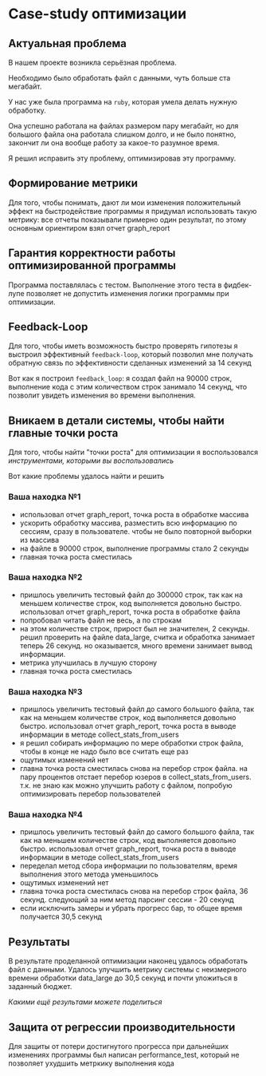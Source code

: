 # Case-study оптимизации

## Актуальная проблема
В нашем проекте возникла серьёзная проблема.

Необходимо было обработать файл с данными, чуть больше ста мегабайт.

У нас уже была программа на `ruby`, которая умела делать нужную обработку.

Она успешно работала на файлах размером пару мегабайт, но для большого файла она работала слишком долго, и не было понятно, закончит ли она вообще работу за какое-то разумное время.

Я решил исправить эту проблему, оптимизировав эту программу.

## Формирование метрики
Для того, чтобы понимать, дают ли мои изменения положительный эффект на быстродействие программы я придумал использовать такую метрику:
все отчеты показывали примерно один результат, по этому основным ориентиром взял отчет graph_report

## Гарантия корректности работы оптимизированной программы
Программа поставлялась с тестом. Выполнение этого теста в фидбек-лупе позволяет не допустить изменения логики программы при оптимизации.

## Feedback-Loop
Для того, чтобы иметь возможность быстро проверять гипотезы я выстроил эффективный `feedback-loop`, который позволил мне получать обратную связь по эффективности сделанных изменений за 14 секунд

Вот как я построил `feedback_loop`: я создал файл на 90000 строк, выполнение кода с этим количеством строк занимало 14 секунд, что позволит увидеть изменения во времени выполнения.

## Вникаем в детали системы, чтобы найти главные точки роста
Для того, чтобы найти "точки роста" для оптимизации я воспользовался *инструментами, которыми вы воспользовались*

Вот какие проблемы удалось найти и решить

### Ваша находка №1
- использовал отчет graph_report, точка роста в обработке массива
- ускорить обработку массива, разместить всю информацию по сессиям, сразу в пользователе. чтобы не было повторной выборки из массива
- на файле в 90000 строк, выполнение программы стало 2 секунды
- главная точка роста сместилась

### Ваша находка №2
- пришлось увеличить тестовый файл до 300000 строк, так как на меньшем количестве строк, код выполняется довольно быстро. использовал отчет graph_report, точка роста в обработке файла
- попробовал читать файл не весь, а по строкам
- на этом количестве строк, прирост был не значителен, 2 секунды. решил проверить на файле data_large, считка и обработка занимает теперь 26 секунд. но оказывается, много времени занимает вывод информации.
- метрика улучшилась в лучшую сторону
- главная точка роста сместилась


### Ваша находка №3
- пришлось увеличить тестовый файл до самого большого файла, так как на меньшем количестве строк, код выполняется довольно быстро. использовал отчет graph_report, точка роста в выводе информации в методе collect_stats_from_users
- я решил собирать информацию по мере обработки строк файла, чтобы в конце не надо было все считать еще раз
- ощутимых изменений нет
- главна точка роста сместилась снова на перебор строк файла. на пару процентов отстает перебор юзеров в collect_stats_from_users. т.к. не знаю как можно улучшить работу с файлом, попробую оптимизировать перебор пользователей

### Ваша находка №4
- пришлось увеличить тестовый файл до самого большого файла, так как на меньшем количестве строк, код выполняется довольно быстро. использовал отчет graph_report, точка роста в выводе информации в методе collect_stats_from_users
- переделал метод сбора информации по пользователям, время выполнения этого метода уменьшилось
- ощутимых изменений нет
- главна точка роста сместилась снова на перебор строк файла, 36 секунд. следующий за ним метод парсинг сессии - 20 секунд
- если исключить замеры и убрать прогресс бар, то общее время получается 30,5 секунд

## Результаты
В результате проделанной оптимизации наконец удалось обработать файл с данными.
Удалось улучшить метрику системы с неизмерного времени обработки data_large до 30,5 секунд и почти уложиться в заданный бюджет.

*Какими ещё результами можете поделиться*

## Защита от регрессии производительности
Для защиты от потери достигнутого прогресса при дальнейших изменениях программы был написан performance_test, который не позволяет ухудшить метркику выполнения кода

